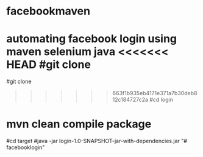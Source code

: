 # facebookmaven
automating facebook login using maven selenium java
<<<<<<< HEAD
#git clone
=======
#git clone 
>>>>>>> 663f1b935eb4171e371a7b30deb812c184727c2a
#cd login
# mvn clean compile package
#cd target 
#java -jar login-1.0-SNAPSHOT-jar-with-dependencies.jar
"# facebooklogin" 

